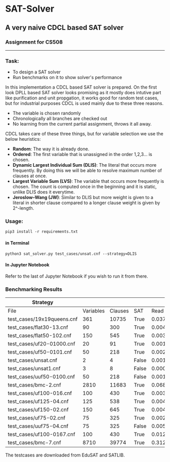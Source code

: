 # SAT-Solver
## A very naive CDCL based SAT solver
### Assignment for CS508
---

### Task: 
- To design a SAT solver
- Run benchmarks on it to show solver's performance

In this implementation a CDCL based SAT solver is prepared. On the first look DPLL based SAT solver looks promising as it mostly does intutive part like purification and unit propgation, it works good for random test cases, but for industrial purposes CDCL is used mainly due to these three reasons.
- The variable is chosen randomly
- Chronologically all branches are checked out
- No learning from the current partial assignment, throws it all away.

CDCL takes care of these three things, but for variable selection we use the below heuristics:
- **Random**: The way it is already done.
- **Ordered**: The first variable that is unassigned in the order 1,2,3... is chosen.
- **Dynamic Largest Individual Sum (DLIS)**: The literal that occurs more frequently. By doing this we will be able to resolve maximum number of clauses at once.
- **Largest Variable Sum (LVS)**: The variable that occurs more frequently is chosen. The count is computed once in the beginning and it is static, unlike DLIS does it everytime.
- **Jeroslow–Wang (JW)**: Similar to DLIS but more weight is given to a literal in shorter clause compared to a longer clause weight is given by 2^-length.


### Usage:
```
pip3 install -r requirements.txt
```
#### in Terminal
```
python3 sat_solver.py test_cases/unsat.cnf --strategy=DLIS
```
#### In Jupyter Notebook
Refer to the last of Jupyter Notebook if you wish to run it from there.

### Benchmarking Results

|Strategy|||||Random|||Ordered|||LVS|||JW|||DLIS|||
|--- |--- |--- |--- |--- |--- |--- |--- |--- |--- |--- |--- |--- |--- |--- |--- |--- |--- |--- |--- |
|File|Variables|Clauses|SAT|Read Time|Time|Branches|Implications|Time|Branches|Implications|Time|Branches|Implications|Time|Branches|Implications|Time|Branches|Implications|
|test_cases/19x19queens.cnf|361|10735|True|0.0375969|0.7245011329650879|22|408|13.811938762664795|210|3863|20++|271|5765|20++|473|1964|20++|464|1722|
|test_cases/flat30-13.cnf|90|300|True|0.00499797|0.07964015007019043|15|174|0.05555391311645508|14|164|0.026264667510986328|11|79|0.042482614517211914|24|98|0.03744649887084961|24|98|
|test_cases/flat50-102.cnf|150|545|True|0.00365877|0.0988621711730957|18|461|0.1361086368560791|54|494|0.07672238349914551|18|463|0.07051301002502441|23|196|0.07769441604614258|23|196|
|test_cases/uf20-01000.cnf|20|91|True|0.00158358|0.03455471992492676|26|218|0.023804187774658203|10|124|0.010464191436767578|6|55|0.013496637344360352|4|29|0.008116960525512695|4|29|
|test_cases/uf50-0101.cnf|50|218|True|0.00287247|0.580223798751831|182|2515|0.11874794960021973|49|769|0.027406692504882812|17|170|0.045702457427978516|24|228|0.05267167091369629|24|228|
|test_cases/unsat.cnf|2|4|False|0.00106788|0.0002651214599609375|1|5|0.0002639293670654297|1|5|0.0003077983856201172|1|5|0.0002994537353515625|1|5|0.00031113624572753906|1|5|
|test_cases/unsat1.cnf|3|8|False|0.000771999|0.0007119178771972656|3|11|0.0006284713745117188|3|11|0.000370025634765625|3|11|0.0009434223175048828|3|11|0.0005941390991210938|3|11|
|test_cases/uuf50-0100.cnf|50|218|False|0.00169492|0.9695279598236084|242|3920|0.2140347957611084|73|1003|0.08237147331237793|26|496|0.15317153930664062|47|738|0.17574501037597656|47|738|
|test_cases/bmc-2.cnf|2810|11683|True|0.0687082|19.129653215408325|160|4943|65.78856468200684|632|12267|49.41663098335266|333|14387|32.43623399734497|246|7237|29.926966428756714|220|7939|
|test_cases/uf100-016.cnf|100|430|True|0.00383091|20++|1263|26013|16.33281707763672|1248|30633|1.648735761642456|202|5578|3.3911619186401367|372|7052|3.6570186614990234|372|7052|
|test_cases/uf125-04.cnf|125|538|True|0.00412393|13.79047155380249|952|20115|20++|1118|31940|20++|985|30505|20++|997|24494|20++|1131|28430|
|test_cases/uf150-02.cnf|150|645|True|0.00486898|20++|1040|24398|20++|764|22486|17.072136163711548|710|25354|20++|924|24552|20++|958|25294|
|test_cases/uf75-02.cnf|75|325|True|0.00294042|0.04744672775268555|22|161|1.6036314964294434|254|5623|1.289762258529663|175|3687|0.09412932395935059|25|115|0.14099764823913574|25|115|
|test_cases/uuf75-04.cnf|75|325|False|0.00568295|14.430735349655151|1303|22320|2.0134904384613037|314|6849|1.1951148509979248|179|4213|1.4544122219085693|243|4574|1.3848938941955566|243|4574|
|test_cases/uf100-0167.cnf|100|430|True|0.0128238|13.863039255142212|1133|25042|50.43213486671448|2159|65072|0.2616395950317383|45|898|0.18059206008911133|52|419|0.1850593090057373|52|419|
|test_cases/bmc-7.cnf|8710|39774|True|0.312685|300++|7519|202699|300++|7946|134561|280.04323983192444|651|29087|300++|6987|159982|300++|6427|126504|


The testcases are downloaded from EduSAT and SATLIB.